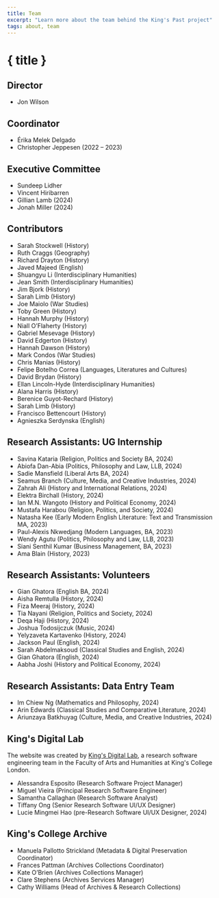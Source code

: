 ```yaml
---
title: Team
excerpt: "Learn more about the team behind the King's Past project"
tags: about, team
---
```


# { title }

## Director

- Jon Wilson

## Coordinator

- Érika Melek Delgado
- Christopher Jeppesen (2022 – 2023)

## Executive Committee

- Sundeep Lidher
- Vincent Hiribarren
- Gillian Lamb (2024)
- Jonah Miller (2024)

## Contributors

- Sarah Stockwell (History)
- Ruth Craggs (Geography)
- Richard Drayton (History)
- Javed Majeed (English)
- Shuangyu Li (Interdisciplinary Humanities)
- Jean Smith (Interdisciplinary Humanities)
- Jim Bjork (History)
- Sarah Limb (History)
- Joe Maiolo (War Studies)
- Toby Green (History)
- Hannah Murphy (History)
- Niall O’Flaherty (History)
- Gabriel Mesevage (History)
- David Edgerton (History)
- Hannah Dawson (History)
- Mark Condos (War Studies)
- Chris Manias (History)
- Felipe Botelho Correa (Languages, Literatures and Cultures)
- David Brydan (History)
- Ellan Lincoln-Hyde (Interdisciplinary Humanities)
- Alana Harris (History)
- Berenice Guyot-Rechard (History)
- Sarah Limb (History)
- Francisco Bettencourt (History)
- Agnieszka Serdynska (English)

## Research Assistants: UG Internship

- Savina Kataria (Religion, Politics and Society BA, 2024)
- Abiofa Dan-Abia (Politics, Philosophy and Law, LLB, 2024)
- Sadie Mansfield (Liberal Arts BA, 2024)
- Seamus Branch (Culture, Media, and Creative Industries, 2024)
- Zahrah Ali (History and International Relations, 2024)
- Elektra Birchall (History, 2024)
- Ian M.N. Wangoto (History and Political Economy, 2024)
- Mustafa Harabou (Religion, Politics, and Society, 2024)
- Natasha Kee (Early Modern English Literature: Text and Transmission MA, 2023)
- Paul-Alexis Nkwedjang (Modern Languages, BA, 2023)
- Wendy Agutu (Politics, Philosophy and Law, LLB, 2023)
- Siani Senthil Kumar (Business Management, BA, 2023)
- Ama Blain (History, 2023)

## Research Assistants: Volunteers

- Gian Ghatora (English BA, 2024)
- Aisha Remtulla (History, 2024)
- Fiza Meeraj (History, 2024)
- Tia Nayani (Religion, Politics and Society, 2024)
- Deqa Haji (History, 2024)
- Joshua Todosijczuk (Music, 2024)
- Yelyzaveta Kartavenko (History, 2024)
- Jackson Paul (English, 2024)
- Sarah Abdelmaksoud (Classical Studies and English, 2024)
- Gian Ghatora (English, 2024)
- Aabha Joshi (History and Political Economy, 2024)

## Research Assistants: Data Entry Team

- Im Chiew Ng (Mathematics and Philosophy, 2024)
- Arin Edwards (Classical Studies and Comparative Literature, 2024)
- Ariunzaya Batkhuyag (Culture, Media, and Creative Industries, 2024)

## King's Digital Lab

The website was created by [King's Digital Lab](https://kdl.kcl.ac.uk/),
a research software engineering team in the Faculty of Arts and Humanities at
King's College London.

- Alessandra Esposito (Research Software Project Manager)
- Miguel Vieira (Principal Research Software Engineer)
- Samantha Callaghan (Research Software Analyst)
- Tiffany Ong (Senior Research Software UI/UX Designer)
- Lucie Mingmei Hao (pre-Research Software UI/UX Designer, 2024)

## King's College Archive

- Manuela Pallotto Strickland (Metadata & Digital Preservation Coordinator)
- Frances Pattman (Archives Collections Coordinator)
- Kate O’Brien (Archives Collections Manager)
- Clare Stephens (Archives Services Manager)
- Cathy Williams (Head of Archives & Research Collections)


